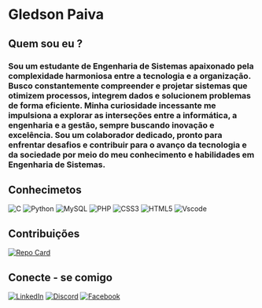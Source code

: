 # Gledson Paiva
## Quem sou eu ?
### Sou um estudante de Engenharia de Sistemas apaixonado pela complexidade harmoniosa entre a tecnologia e a organização. Busco constantemente compreender e projetar sistemas que otimizem processos, integrem dados e solucionem problemas de forma eficiente. Minha curiosidade incessante me impulsiona a explorar as interseções entre a informática, a engenharia e a gestão, sempre buscando inovação e excelência. Sou um colaborador dedicado, pronto para enfrentar desafios e contribuir para o avanço da tecnologia e da sociedade por meio do meu conhecimento e habilidades em Engenharia de Sistemas.

## Conhecimetos 
![C](https://img.shields.io/badge/C-00599C?style=for-the-badge&logo=c&logoColor=white)
![Python](https://img.shields.io/badge/python-3670A0?style=for-the-badge&logo=python&logoColor=ffdd54)
![MySQL](https://img.shields.io/badge/MySQL-00000F?style=for-the-badge&logo=mysql&logoColor=white)
![PHP](https://img.shields.io/badge/PHP-777BB4?style=for-the-badge&logo=php&logoColor=white)
![CSS3](https://img.shields.io/badge/CSS3-1572B6?style=for-the-badge&logo=css3&logoColor=white)
![HTML5](https://img.shields.io/badge/HTML5-E34F26?style=for-the-badge&logo=html5&logoColor=white)
![Vscode](https://img.shields.io/badge/Vscode-007ACC?style=for-the-badge&logo=visual-studio-code&logoColor=white)

## Contribuições 
[![Repo Card](https://github-readme-stats.vercel.app/api/pin/?username=gledsonpaiva&repo=dio-lab-open-source&bg_color=000&border_color=30A3DC&show_icons=true&icon_color=30A3DC&title_color=E94D5F&text_color=FFF)](https://github.com/gledsonpaiva/dio-lab-open-source)


## Conecte - se comigo
[![LinkedIn](https://img.shields.io/badge/LinkedIn-0077B5?style=for-the-badge&logo=linkedin&logoColor=white)](https://www.linkedin.com/in/SEUUSERNAME/)
[![Discord](https://img.shields.io/badge/Discord-7289DA?style=for-the-badge&logo=discord&logoColor=white)](https://discord.com/channels/@SEUUSERNAME/)
[![Facebook](https://img.shields.io/badge/Facebook-1877F2?style=for-the-badge&logo=facebook&logoColor=white)](https://www.facebook.com/SEUUSERNAME/)





